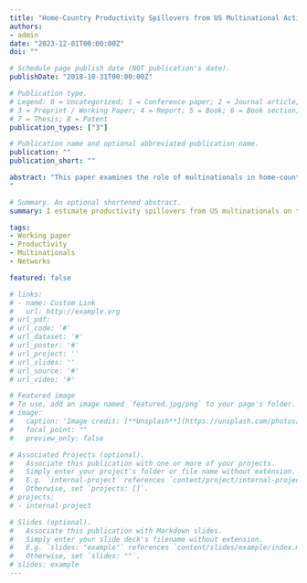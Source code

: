 ```yaml
---
title: "Home-Country Productivity Spillovers from US Multinational Activity"
authors:
- admin
date: "2023-12-01T00:00:00Z"
doi: ""

# Schedule page publish date (NOT publication's date).
publishDate: "2018-10-31T00:00:00Z"

# Publication type.
# Legend: 0 = Uncategorized; 1 = Conference paper; 2 = Journal article;
# 3 = Preprint / Working Paper; 4 = Report; 5 = Book; 6 = Book section;
# 7 = Thesis; 8 = Patent
publication_types: ["3"]

# Publication name and optional abbreviated publication name.
publication: ""
publication_short: ""

abstract: "This paper examines the role of multinationals in home-country productivity growth. A large body of work has examined the impact of multinational enterprises (MNEs) on domestic firms in foreign (host) countries through inward foreign direct investment (FDI). There is much less research on spillover effects from outward FDI on firms in the home countries of MNEs. However, policies promoting and subsidizing outward FDI have gained traction in developing countries as a means to potentially boost productivity growth. I evaluate this in the US context from 1989 to 2016 by estimating the impact of exposure to MNEs through horizontal and vertical linkages. Compared to existing work that relies on industry-level proxies of FDI and MNE exposure, I exploit firm-level variation in exposure to multinationals within the same product space and in buyer-supplier relationships. In addition, I distinguish between the endogenous network effect of exposure to a more productive firm, multinational or not, and the direct impact of being connected to an MNE. I find substantial direct positive effects of US multinationals on the productivity of their customers and competitors, and negative impacts on their suppliers.
"

# Summary. An optional shortened abstract.
summary: I estimate productivity spillovers from US multinationals on their domestic competitors, suppliers and customers. 

tags:
- Working paper
- Productivity 
- Multinationals
- Networks 

featured: false

# links:
# - name: Custom Link
#   url: http://example.org
# url_pdf: 
# url_code: '#'
# url_dataset: '#'
# url_poster: '#'
# url_project: ''
# url_slides: ''
# url_source: '#'
# url_video: '#'

# Featured image
# To use, add an image named `featured.jpg/png` to your page's folder. 
# image:
#   caption: 'Image credit: [**Unsplash**](https://unsplash.com/photos/s9CC2SKySJM)'
#   focal_point: ""
#   preview_only: false

# Associated Projects (optional).
#   Associate this publication with one or more of your projects.
#   Simply enter your project's folder or file name without extension.
#   E.g. `internal-project` references `content/project/internal-project/index.md`.
#   Otherwise, set `projects: []`.
# projects:
# - internal-project

# Slides (optional).
#   Associate this publication with Markdown slides.
#   Simply enter your slide deck's filename without extension.
#   E.g. `slides: "example"` references `content/slides/example/index.md`.
#   Otherwise, set `slides: ""`.
# slides: example
---
```

